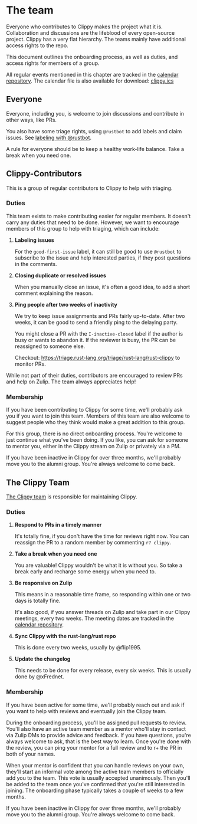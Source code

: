 # The team

Everyone who contributes to Clippy makes the project what it is. Collaboration
and discussions are the lifeblood of every open-source project. Clippy has a
very flat hierarchy. The teams mainly have additional access rights to the repo.

This document outlines the onboarding process, as well as duties, and access
rights for members of a group.

All regular events mentioned in this chapter are tracked in the [calendar repository].
The calendar file is also available for download: [clippy.ics]

## Everyone

Everyone, including you, is welcome to join discussions and contribute in other
ways, like PRs.

You also have some triage rights, using `@rustbot` to add labels and claim
issues. See [labeling with @rustbot].

A rule for everyone should be to keep a healthy work-life balance. Take a break
when you need one.

## Clippy-Contributors

This is a group of regular contributors to Clippy to help with triaging.

### Duties

This team exists to make contributing easier for regular members. It doesn't
carry any duties that need to be done. However, we want to encourage members of
this group to help with triaging, which can include:

1. **Labeling issues**

    For the `good-first-issue` label, it can still be good to use `@rustbot` to
    subscribe to the issue and help interested parties, if they post questions
    in the comments. 

2. **Closing duplicate or resolved issues**

    When you manually close an issue, it's often a good idea, to add a short
    comment explaining the reason.

3. **Ping people after two weeks of inactivity**

    We try to keep issue assignments and PRs fairly up-to-date. After two weeks,
    it can be good to send a friendly ping to the delaying party.

    You might close a PR with the `I-inactive-closed` label if the author is
    busy or wants to abandon it. If the reviewer is busy, the PR can be
    reassigned to someone else.

    Checkout: https://triage.rust-lang.org/triage/rust-lang/rust-clippy to
    monitor PRs.

While not part of their duties, contributors are encouraged to review PRs
and help on Zulip. The team always appreciates help!

### Membership

If you have been contributing to Clippy for some time, we'll probably ask you if
you want to join this team. Members of this team are also welcome to suggest
people who they think would make a great addition to this group.

For this group, there is no direct onboarding process. You're welcome to just
continue what you've been doing. If you like, you can ask for someone to mentor
you, either in the Clippy stream on Zulip or privately via a PM.

If you have been inactive in Clippy for over three months, we'll probably move
you to the alumni group. You're always welcome to come back.

## The Clippy Team

[The Clippy team](https://www.rust-lang.org/governance/teams/dev-tools#team-clippy)
is responsible for maintaining Clippy.

### Duties

1. **Respond to PRs in a timely manner**

    It's totally fine, if you don't have the time for reviews right now.
    You can reassign the PR to a random member by commenting `r? clippy`.

2. **Take a break when you need one**

    You are valuable! Clippy wouldn't be what it is without you. So take a break
    early and recharge some energy when you need to.

3. **Be responsive on Zulip**

    This means in a reasonable time frame, so responding within one or two days
    is totally fine.

    It's also good, if you answer threads on Zulip and take part in our Clippy
    meetings, every two weeks. The meeting dates are tracked in the [calendar repository].
    

4. **Sync Clippy with the rust-lang/rust repo**

    This is done every two weeks, usually by @flip1995.

5. **Update the changelog**

    This needs to be done for every release, every six weeks. This is usually
    done by @xFrednet.

### Membership

If you have been active for some time, we'll probably reach out and ask
if you want to help with reviews and eventually join the Clippy team.

During the onboarding process, you'll be assigned pull requests to review.
You'll also have an active team member as a mentor who'll stay in contact via
Zulip DMs to provide advice and feedback. If you have questions, you're always
welcome to ask, that is the best way to learn. Once you're done with the review,
you can ping your mentor for a full review and to r+ the PR in both of your names.

When your mentor is confident that you can handle reviews on your own, they'll
start an informal vote among the active team members to officially add you to
the team. This vote is usually accepted unanimously. Then you'll be added to
the team once you've confirmed that you're still interested in joining. The
onboarding phase typically takes a couple of weeks to a few months.

If you have been inactive in Clippy for over three months, we'll probably move
you to the alumni group. You're always welcome to come back.

[calendar repository]: https://github.com/rust-lang/calendar/blob/main/clippy.toml
[clippy.ics]: https://rust-lang.github.io/calendar/clippy.ics
[labeling with @rustbot]: https://forge.rust-lang.org/triagebot/labeling.html
